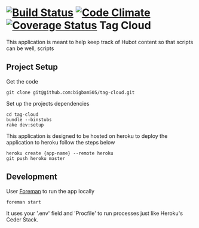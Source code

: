 [![Build Status](https://travis-ci.org/bigbam505/tag-cloud.png?branch=master)](https://travis-ci.org/bigbam505/tagcloud)
[![Code Climate](https://codeclimate.com/github/bigbam505/tag-cloud.png)](https://codeclimate.com/github/bigbam505/tag-cloud)
[![Coverage Status](https://coveralls.io/repos/bigbam505/tag-cloud/badge.png?branch=master)](https://coveralls.io/r/bigbam505/tag-cloud)
Tag Cloud
=========

This application is meant to help keep track of Hubot content so that scripts can be well, scripts

Project Setup
-------------

Get the code

    git clone git@github.com:bigbam505/tag-cloud.git

Set up the projects dependencies

    cd tag-cloud
    bundle --binstubs
    rake dev:setup

This application is designed to be hosted on heroku to deploy the application to heroku follow the steps below

    heroku create {app-name} --remote heroku
    git push heroku master

Development
-----------

User [Foreman](https://github.com/ddollar/foreman) to run the app locally

    foreman start

It uses your '.env' field and 'Procfile' to run processes just like Heroku's
Ceder Stack.

